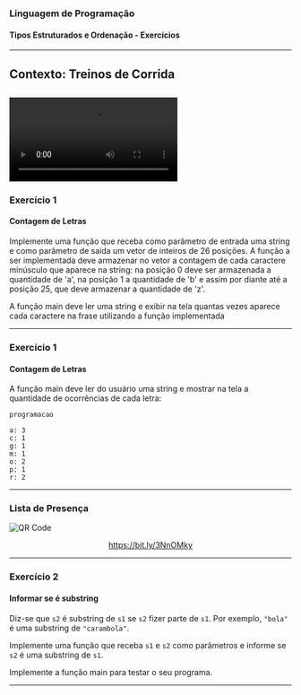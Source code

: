 ### Linguagem de Programação
#### Tipos Estruturados e Ordenação - Exercícios
---

## Contexto: Treinos de Corrida
<video data-autoplay src="./videos/ordenacao_corridas.mp4"></video>
---

### Exercício 1
#### Contagem de Letras

Implemente uma função que receba como parâmetro de entrada uma string
e como parâmetro de saída um vetor de inteiros de 26 posições.
A função a ser implementada deve armazenar no vetor a contagem de
cada caractere minúsculo que aparece na string: na posição 0 deve ser
armazenada a quantidade de 'a', na posição 1 a quantidade de 'b' e assim
por diante até a posição 25, que deve armazenar a quantidade de 'z'.

A função main deve ler uma string e exibir na tela quantas vezes aparece cada caractere na frase utilizando
a função implementada

---

### Exercício 1
#### Contagem de Letras

A função main deve ler do usuário uma string e mostrar na tela a
quantidade de ocorrências de cada letra:

```
programacao

a: 3
c: 1
g: 1
m: 1
o: 2
p: 1
r: 2
```

---

### Lista de Presença

<img src="https://chart.apis.google.com/chart?cht=qr&chs=300x300&chld=L%7C1&chl=https%3A%2F%2Fbit.ly%2F3NnOMky" alt="QR Code" border="0" />

<a href="https://bit.ly/3NnOMky"><p style="text-align:center;">https://bit.ly/3NnOMky</p></a>

---

### Exercício 2
#### Informar se é substring

Diz-se que `s2` é substring de `s1` se `s2` fizer parte de `s1`.
Por exemplo, `"bola"` é uma substring de `"carambola"`.

Implemente uma função que receba `s1` e `s2` como parâmetros e informe
se `s2` é uma substring de `s1`. 

Implemente a função main para testar o seu programa.

---